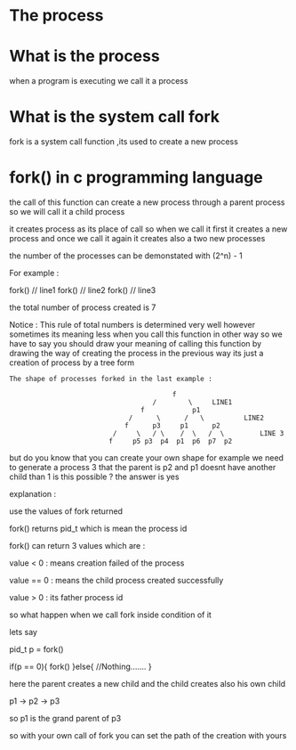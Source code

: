 # The process

# What is the process

when a program is executing we call it a process

# What is the system call fork

fork is a system call function ,its used to create a new process

# fork() in c programming language

the call of this function can create a new process through a parent process so we will call it a child process

it creates process as its place of call so when we call it first it creates a new process and once we call it again it creates also a two new processes

the number of the processes can be demonstated with (2^n) - 1

For example :

fork() // line1
fork() // line2
fork() // line3

the total number of process created is 7

Notice : This rule of total numbers is determined very well however sometimes its meaning less when you call this function in other way so we have to say you should draw your meaning of calling this function by drawing the way of creating the process in the previous way its just a creation of process by a tree form

    The shape of processes forked in the last example :

                                             f
                                        /        \     LINE1
                                     f            p1
                                  /      \      /   \          LINE2
                                 f      p3     p1      p2
                              /     \   / \    /  \   /  \         LINE 3
                             f     p5 p3  p4  p1  p6  p7  p2

but do you know that you can create your own shape
for example we need to generate a process 3 that the parent is p2 and p1 doesnt have another child than 1 is this possible ?
the answer is yes

explanation :

use the values of fork returned

fork() returns pid_t which is mean the process id

fork() can return 3 values which are :

value < 0 : means creation failed of the process

value == 0 : means the child process created successfully

value > 0 : its father process id

so what happen when we call fork inside condition of it

lets say

pid_t p = fork()

if(p == 0){
fork()
}else{
//Nothing.......
}

here the parent creates a new child and the child creates also his own child

p1 -> p2 -> p3

so p1 is the grand parent of p3

so with your own call of fork you can set the path of the creation with yours
